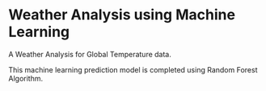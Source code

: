 # Weather Analysis using Machine Learning
A Weather Analysis for Global Temperature data.

This machine learning prediction model is completed using Random Forest Algorithm.

